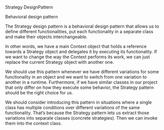Strategy DesignPattern

Behavioral design pattern

The Strategy design pattern is a behavioral design pattern that allows us to define different functionalities, put each functionality in a separate class and make their objects interchangeable.

In other words, we have a main Context object that holds a reference towards a Strategy object and delegates it by executing its functionality. If we want to change the way the Context performs its work, we can just replace the current Strategy object with another one.

We should use this pattern whenever we have different variations for some functionality in an object and we want to switch from one variation to another in a runtime. 
Furthermore, if we have similar classes in our project that only differ on how they execute some behavior, the Strategy pattern should be the right choice for us.

We should consider introducing this pattern in situations where a single class has multiple conditions over different variations of the same functionality. 
That’s because the Strategy pattern lets us extract those variations into separate classes (concrete strategies). Then we can invoke them into the context class.



